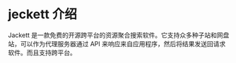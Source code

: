 # jeckett 介绍

Jackett 是一款免费的开源跨平台的资源聚合搜索软件。它支持众多种子站和网盘站，可以作为代理服务器通过 API 来响应来自应用程序，然后将结果发送回请求软件‌。而且支持跨平台。